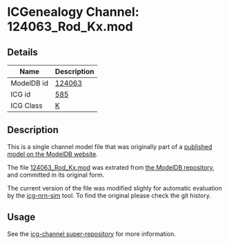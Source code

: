 # ICGenealogy Channel: 124063\_Rod\_Kx.mod

## Details

Name | Description
---- | -----------
ModelDB id | [124063](http://senselab.med.yale.edu/ModelDB/ShowModel.cshtml?model=124063)
ICG id | [585](http://icg.neurotheory.ox.ac.uk/channels/1/585)
ICG Class | [K](http://icg.neurotheory.ox.ac.uk/channels/1)

## Description

This is a single channel model file that was originally part of a [published model on the ModelDB website](http://senselab.med.yale.edu/ModelDB/ShowModel.cshtml?model=124063).


The file [124063\_Rod\_Kx.mod](124063_Rod_Kx.mod) was extrated from [the ModelDB repository](http://senselab.med.yale.edu/ModelDB/ShowModel.cshtml?model=124063), and committed in its original form.

The current version of the file was modified slighly for automatic evaluation by the [icg-nrn-sim](https://github.com/icgenealogy/icg-nrn-sim) tool. To find the original please check the git history.


## Usage

See the [icg-channel super-repository](https://github.com/icgenealogy/icg-channels) for more information.